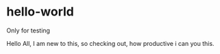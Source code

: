 # hello-world
Only for testing

Hello All, 
  I am new to this, so checking out, how productive i can you this. 
